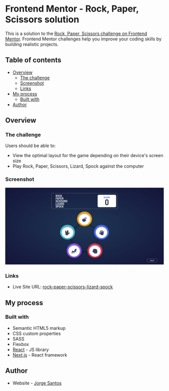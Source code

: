 # Frontend Mentor - Rock, Paper, Scissors solution

This is a solution to the [Rock, Paper, Scissors challenge on Frontend Mentor](https://www.frontendmentor.io/challenges/rock-paper-scissors-game-pTgwgvgH). Frontend Mentor challenges help you improve your coding skills by building realistic projects.

## Table of contents

- [Overview](#overview)
  - [The challenge](#the-challenge)
  - [Screenshot](#screenshot)
  - [Links](#links)
- [My process](#my-process)
  - [Built with](#built-with)
- [Author](#author)

## Overview

### The challenge

Users should be able to:

- View the optimal layout for the game depending on their device's screen size
- Play Rock, Paper, Scissors, Lizard, Spock against the computer

### Screenshot

![](./images/screenshot.png)

### Links

- Live Site URL: [rock-paper-scissors-lizard-spock](https://rock-paper-scissors-lizard-spock-theta.vercel.app/)

## My process

### Built with

- Semantic HTML5 markup
- CSS custom properties
- SASS
- Flexbox
- [React](https://reactjs.org/) - JS library
- [Next.js](https://nextjs.org/) - React framework

## Author

- Website - [Jorge Santos](https://www.jorgesantos.dev)
